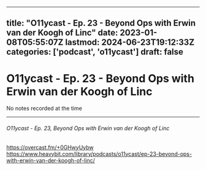 
---
title: "O11ycast - Ep. 23 - Beyond Ops with Erwin van der Koogh of Linc"
date: 2023-01-08T05:55:07Z
lastmod: 2024-06-23T19:12:33Z
categories: ['podcast', 'o11ycast']
draft: false
---


# O11ycast - Ep. 23 - Beyond Ops with Erwin van der Koogh of Linc

No notes recorded at the time

- - -
###### O11ycast - Ep. 23, Beyond Ops with Erwin van der Koogh of Linc

https://overcast.fm/+0GHwyUybw  
https://www.heavybit.com/library/podcasts/o11ycast/ep-23-beyond-ops-with-erwin-van-der-koogh-of-linc/

<!-- #public #podcast #o11ycast -->

<!-- {BearID:BDF36D95-4730-4074-BDC7-89F86ED9107C-28016-00002D9806E00F29} -->
